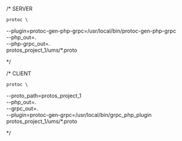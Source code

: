 /* SERVER

 	protoc \
  --plugin=protoc-gen-php-grpc=/usr/local/bin/protoc-gen-php-grpc \
  --php_out=. \
  --php-grpc_out=. \
  protos_project_1/ums/*.proto

*/

/* CLIENT

	protoc \
  --proto_path=protos_project_1 \
  --php_out=. \
  --grpc_out=. \
  --plugin=protoc-gen-grpc=/usr/local/bin/grpc_php_plugin \
  protos_project_1/ums/*.proto

*/